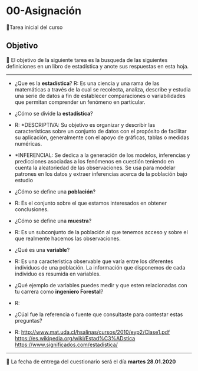 # 00-Asignación
:card_index:Tarea inicial del curso

## Objetivo

:dart: El objetivo de la siguiente tarea es la busqueda de las siguientes definiciones en un libro de estadística y anote sus respuestas en esta hoja.

-----

+ ¿Que es la __estadística__?
  R:  Es una ciencia y una rama de las matemáticas a través de la cual se recolecta, analiza, describe y estudia una serie de datos a fin de establecer comparaciones o variabilidades que permitan comprender un fenómeno en particular.

+ ¿Cómo se divide la __estadística__?
 + R: *DESCRIPTIVA: Su objetivo es organizar y describir las características sobre un conjunto de datos con el propósito de facilitar su aplicación, generalmente con el apoyo de gráficas, tablas o medidas numéricas.
 +    *INFERENCIAL: Se dedica a la generación de los modelos, inferencias y predicciones asociadas a los fenómenos en cuestión teniendo en cuenta la aleatoriedad de las observaciones. Se usa para modelar patrones en los datos y extraer inferencias acerca de la población bajo estudio
 

+ ¿Cómo se define una __población__?
 + R: Es el conjunto sobre el que estamos interesados en obtener conclusiones.

+ ¿Cómo se define una __muestra__?
 + R: Es un subconjunto de la población al que tenemos acceso y sobre el que realmente hacemos las observaciones.

+ ¿Qué es una __variable__?
 + R: Es una caracteristica observable que varía entre los diferentes individuos de una población. La información que disponemos de cada individuo es resumida en variables.

+ ¿Qué ejemplo de variables puedes medir y que esten relacionadas con tu carrera como __ingeniero Forestal__?
 + R: 
 
+ ¿Cúal fue la referencia o fuente que consultaste para contestar estas preguntas?
 + R: http://www.mat.uda.cl/hsalinas/cursos/2010/eyp2/Clase1.pdf
      https://es.wikipedia.org/wiki/Estad%C3%ADstica
      https://www.significados.com/estadistica/
-----

:card_index: La fecha de entrega del cuestionario será el día __martes 28.01.2020__
